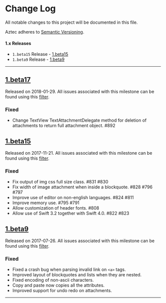 # Change Log
All notable changes to this project will be documented in this file.

Aztec adheres to [Semantic Versioning](http://semver.org/).

#### 1.x Releases
- `1.beta15` Release  - [1.beta15](#1.beta15)
- `1.beta9` Release  - [1.beta9](#1.beta9)

---

## [1.beta17](https://github.com/wordpress-mobile/MediaPicker-iOS/releases/tag/1.beta17)
Released on 2018-01-29. All issues associated with this milestone can be found using this
[filter](https://github.com/wordpress-mobile/AztecEditor-iOS/issues?q=is%3Aopen+is%3Aissue+milestone%3A%22Version+1.0+Beta+17%22).

### Fixed

- Change TextView TextAttachmentDelegate method for deletion of attachments to return full attachment object. #892

## [1.beta15](https://github.com/wordpress-mobile/MediaPicker-iOS/releases/tag/1.beta15)
Released on 2017-11-21. All issues associated with this milestone can be found using this
[filter](https://github.com/wordpress-mobile/AztecEditor-iOS/issues?q=is%3Aopen+is%3Aissue+milestone%3A%22Version+1.0+Beta+15%22).

### Fixed
- Fix output of img css full size class. #831 #830
- Fix width of image attachment when inside a blockquote. #828 #796 #797
- Improve use of editor on non-english languages. #824 #811
- Improve memory use. #795 #791
- Allow customization of header fonts. #808
- Allow use of Swift 3.2 together with Swift 4.0. #822 #823

## [1.beta9](https://github.com/wordpress-mobile/MediaPicker-iOS/releases/tag/1.beta9)
Released on 2017-07-26. All issues associated with this milestone can be found using this
[filter](https://github.com/wordpress-mobile/AztecEditor-iOS/issues?q=is%3Aopen+is%3Aissue+milestone%3A%22Version+1.0+Beta+9%22).

### Fixed
- Fixed a crash bug when parsing invalid link on `<a>` tags.
- Improved layout of blockquotes and lists when they are nested.
- Fixed encoding of non-ascii characters.
- Copy and paste now copies all the attributes.
- Improved support for undo redo on attachments.

---
